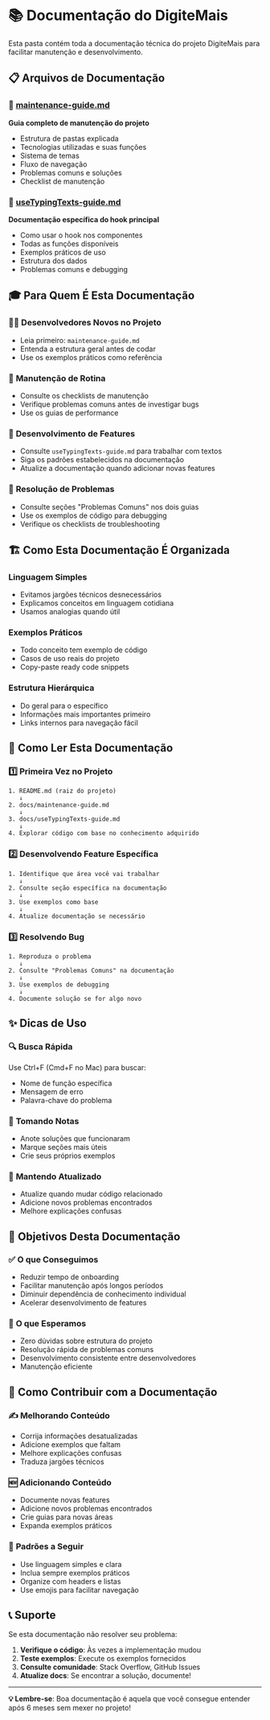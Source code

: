 # 📚 Documentação do DigiteMais

Esta pasta contém toda a documentação técnica do projeto DigiteMais para facilitar manutenção e desenvolvimento.

## 📋 Arquivos de Documentação

### 🔧 [maintenance-guide.md](./maintenance-guide.md)
**Guia completo de manutenção do projeto**
- Estrutura de pastas explicada
- Tecnologias utilizadas e suas funções
- Sistema de temas
- Fluxo de navegação
- Problemas comuns e soluções
- Checklist de manutenção

### 🎯 [useTypingTexts-guide.md](./useTypingTexts-guide.md)
**Documentação específica do hook principal**
- Como usar o hook nos componentes
- Todas as funções disponíveis
- Exemplos práticos de uso
- Estrutura dos dados
- Problemas comuns e debugging

## 🎓 Para Quem É Esta Documentação

### 👨‍💻 **Desenvolvedores Novos no Projeto**
- Leia primeiro: `maintenance-guide.md`
- Entenda a estrutura geral antes de codar
- Use os exemplos práticos como referência

### 🔧 **Manutenção de Rotina**
- Consulte os checklists de manutenção
- Verifique problemas comuns antes de investigar bugs
- Use os guias de performance

### 📖 **Desenvolvimento de Features**
- Consulte `useTypingTexts-guide.md` para trabalhar com textos
- Siga os padrões estabelecidos na documentação
- Atualize a documentação quando adicionar novas features

### 🚨 **Resolução de Problemas**
- Consulte seções "Problemas Comuns" nos dois guias
- Use os exemplos de código para debugging
- Verifique os checklists de troubleshooting

## 🏗️ Como Esta Documentação É Organizada

### Linguagem Simples
- Evitamos jargões técnicos desnecessários
- Explicamos conceitos em linguagem cotidiana
- Usamos analogias quando útil

### Exemplos Práticos
- Todo conceito tem exemplo de código
- Casos de uso reais do projeto
- Copy-paste ready code snippets

### Estrutura Hierárquica
- Do geral para o específico
- Informações mais importantes primeiro
- Links internos para navegação fácil

## 📖 Como Ler Esta Documentação

### 1️⃣ **Primeira Vez no Projeto**
```
1. README.md (raiz do projeto)
   ↓
2. docs/maintenance-guide.md
   ↓
3. docs/useTypingTexts-guide.md
   ↓
4. Explorar código com base no conhecimento adquirido
```

### 2️⃣ **Desenvolvendo Feature Específica**
```
1. Identifique que área você vai trabalhar
   ↓
2. Consulte seção específica na documentação
   ↓
3. Use exemplos como base
   ↓
4. Atualize documentação se necessário
```

### 3️⃣ **Resolvendo Bug**
```
1. Reproduza o problema
   ↓
2. Consulte "Problemas Comuns" na documentação
   ↓
3. Use exemplos de debugging
   ↓
4. Documente solução se for algo novo
```

## ✨ Dicas de Uso

### 🔍 **Busca Rápida**
Use Ctrl+F (Cmd+F no Mac) para buscar:
- Nome de função específica
- Mensagem de erro
- Palavra-chave do problema

### 📝 **Tomando Notas**
- Anote soluções que funcionaram
- Marque seções mais úteis
- Crie seus próprios exemplos

### 🔄 **Mantendo Atualizado**
- Atualize quando mudar código relacionado
- Adicione novos problemas encontrados
- Melhore explicações confusas

## 🎯 Objetivos Desta Documentação

### ✅ **O que Conseguimos**
- Reduzir tempo de onboarding
- Facilitar manutenção após longos períodos
- Diminuir dependência de conhecimento individual
- Acelerar desenvolvimento de features

### 🎯 **O que Esperamos**
- Zero dúvidas sobre estrutura do projeto
- Resolução rápida de problemas comuns
- Desenvolvimento consistente entre desenvolvedores
- Manutenção eficiente

## 🤝 Como Contribuir com a Documentação

### ✍️ **Melhorando Conteúdo**
- Corrija informações desatualizadas
- Adicione exemplos que faltam
- Melhore explicações confusas
- Traduza jargões técnicos

### 🆕 **Adicionando Conteúdo**
- Documente novas features
- Adicione novos problemas encontrados
- Crie guias para novas áreas
- Expanda exemplos práticos

### 📏 **Padrões a Seguir**
- Use linguagem simples e clara
- Inclua sempre exemplos práticos
- Organize com headers e listas
- Use emojis para facilitar navegação

## 📞 Suporte

Se esta documentação não resolver seu problema:

1. **Verifique o código**: Às vezes a implementação mudou
2. **Teste exemplos**: Execute os exemplos fornecidos
3. **Consulte comunidade**: Stack Overflow, GitHub Issues
4. **Atualize docs**: Se encontrar a solução, documente!

---

**💡 Lembre-se**: Boa documentação é aquela que você consegue entender após 6 meses sem mexer no projeto!
